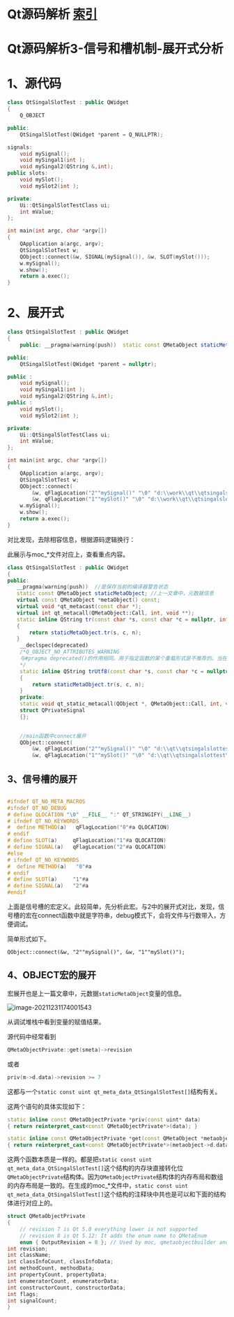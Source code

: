 # Qt源码解析 [索引](https://blog.csdn.net/xinqingwuji/article/details/118365888)

# Qt源码解析3-信号和槽机制-展开式分析

# 1、源代码

```C++
class QtSingalSlotTest : public QWidget
{
    Q_OBJECT

public:
    QtSingalSlotTest(QWidget *parent = Q_NULLPTR);

signals:
	void mySignal();
	void mySingal1(int );
	void mySingal2(QString &,int);
public slots:
	void mySlot();
	void mySlot2(int );

private:
    Ui::QtSingalSlotTestClass ui;
	int mValue;
};

int main(int argc, char *argv[])
{
    QApplication a(argc, argv);
    QtSingalSlotTest w;
	QObject::connect(&w, SIGNAL(mySignal()), &w, SLOT(mySlot()));
	w.mySignal();
    w.show();
    return a.exec();
}
```

# 2、展开式

```c++
class QtSingalSlotTest : public QWidget
{
    public: __pragma(warning(push))  static const QMetaObject staticMetaObject; virtual const QMetaObject *metaObject() const; virtual void *qt_metacast(const char *); virtual int qt_metacall(QMetaObject::Call, int, void **); static inline QString tr(const char *s, const char *c = nullptr, int n = -1) { return staticMetaObject.tr(s, c, n); } __declspec(deprecated) static inline QString trUtf8(const char *s, const char *c = nullptr, int n = -1) { return staticMetaObject.tr(s, c, n); } private:   static void qt_static_metacall(QObject *, QMetaObject::Call, int, void **); __pragma(warning(pop)) struct QPrivateSignal {}; 

public:
    QtSingalSlotTest(QWidget *parent = nullptr);

public :
	void mySignal();
	void mySingal1(int );
	void mySingal2(QString &,int);
public :
	void mySlot();
	void mySlot2(int );

private:
    Ui::QtSingalSlotTestClass ui;
	int mValue;
};

int main(int argc, char *argv[])
{
    QApplication a(argc, argv);
    QtSingalSlotTest w;
	QObject::connect(
        &w, qFlagLocation("2""mySignal()" "\0" "d:\\work\\qt\\qtsingalslottest\\main.cpp" ":" "8"), 
        &w, qFlagLocation("1""mySlot()" "\0" "d:\\work\\qt\\qtsingalslottest\\main.cpp" ":" "8"));
	w.mySignal();
    w.show();
    return a.exec();
}

```

 对比发现，去除相容信息，根据源码逻辑换行：

此展示与moc_*文件对应上，查看重点内容。

```c++
class QtSingalSlotTest : public QWidget
{
public: 
   __pragma(warning(push))  //是保存当前的编译器警告状态
   static const QMetaObject staticMetaObject; //上一文章中，元数据信息
   virtual const QMetaObject *metaObject() const;
   virtual void *qt_metacast(const char *);
   virtual int qt_metacall(QMetaObject::Call, int, void **); 
   static inline QString tr(const char *s, const char *c = nullptr, int n = -1)
   { 
       return staticMetaObject.tr(s, c, n); 
   } 
    __declspec(deprecated) 
    /*Q_OBJECT_NO_ATTRIBUTES_WARNING
    与#pragma deprecated()的作用相同。用于指定函数的某个重载形式是不推荐的。当在程序中调用了被deprecated修饰的函数时，编译器将给出C4996警告，并且可以指定具体的警告信息。该警告信息可以来源于定义的宏。
    */
    static inline QString trUtf8(const char *s, const char *c = nullptr, int n = -1) 
    { 
        return staticMetaObject.tr(s, c, n); 
    } 
    private:   
    static void qt_static_metacall(QObject *, QMetaObject::Call, int, void **); 		     __pragma(warning(pop)) //恢复原先的警告状态
    struct QPrivateSignal 
    {}; 

    
    //main函数中connect展开
	QObject::connect(
        &w, qFlagLocation("2""mySignal()" "\0" "d:\\qt\\qtsingalslottest\\main.cpp" ":" "8"), 
        &w, qFlagLocation("1""mySlot()" "\0" "d:\\qt\\qtsingalslottest\\main.cpp" ":" "8"));

```

## 3、信号槽的展开

```c++

#ifndef QT_NO_META_MACROS
#ifndef QT_NO_DEBUG
# define QLOCATION "\0" __FILE__ ":" QT_STRINGIFY(__LINE__)
# ifndef QT_NO_KEYWORDS
#  define METHOD(a)   qFlagLocation("0"#a QLOCATION)
# endif
# define SLOT(a)     qFlagLocation("1"#a QLOCATION)
# define SIGNAL(a)   qFlagLocation("2"#a QLOCATION)
#else
# ifndef QT_NO_KEYWORDS
#  define METHOD(a)   "0"#a
# endif
# define SLOT(a)     "1"#a
# define SIGNAL(a)   "2"#a
#endif
```

上面是信号槽的宏定义。此较简单，先分析此宏。与2中的展开式对比，发现，信号槽的宏在connect函数中就是字符串，debug模式下，会将文件与行数带入，方便调试。

简单形式如下。

```
QObject::connect(&w, "2""mySignal()", &w, "1""mySlot()");
```



## 4、OBJECT宏的展开

宏展开也是上一篇文章中，元数据`staticMetaObject`变量的信息。

![image-20211231174001543](C:\Users\xiaox\Desktop\image-20211231174001543.png)

从调试堆栈中看到变量的赋值结果。

源代码中经常看到

```c++
QMetaObjectPrivate::get(smeta)->revision
```

或者

```C++
priv(m->d.data)->revision >= 7
```

这都与一个`static const uint qt_meta_data_QtSingalSlotTest[]`结构有关。

这两个语句的具体实现如下：

```C++
static inline const QMetaObjectPrivate *priv(const uint* data)
{ return reinterpret_cast<const QMetaObjectPrivate*>(data); }
```

```C++
static inline const QMetaObjectPrivate *get(const QMetaObject *metaobject)
{ return reinterpret_cast<const QMetaObjectPrivate*>(metaobject->d.data); }
```

这两个函数本质是一样的。都是把`static const uint qt_meta_data_QtSingalSlotTest[]`这个结构的内存块直接转化位`QMetaObjectPrivate`结构体。因为`QMetaObjectPrivate`结构体的内存布局和数组的内存布局是一致的。在生成的moc_*文件中，`static const uint qt_meta_data_QtSingalSlotTest[]`这个结构的注释块中共也是可以和下面的结构体进行对应上的。

```c++
struct QMetaObjectPrivate
{
    // revision 7 is Qt 5.0 everything lower is not supported
    // revision 8 is Qt 5.12: It adds the enum name to QMetaEnum
    enum { OutputRevision = 8 }; // Used by moc, qmetaobjectbuilder and qdbus
int revision;
int className;
int classInfoCount, classInfoData;
int methodCount, methodData;
int propertyCount, propertyData;
int enumeratorCount, enumeratorData;
int constructorCount, constructorData;
int flags;
int signalCount;
}
```
